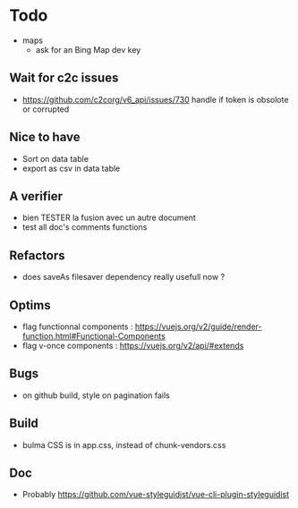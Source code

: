 # Todo

* maps
  * ask for an Bing Map dev key

## Wait for c2c issues

* <https://github.com/c2corg/v6_api/issues/730>
  handle if token is obsolote or corrupted

## Nice to have

* Sort on data table
* export as csv in data table

## A verifier

* bien TESTER la fusion avec un autre document
* test all doc's comments functions

## Refactors

* does saveAs filesaver dependency really usefull now ?

## Optims

* flag functionnal components : <https://vuejs.org/v2/guide/render-function.html#Functional-Components>
* flag v-once components : <https://vuejs.org/v2/api/#extends>

## Bugs

* on github build, style on pagination fails

## Build

* bulma CSS is in app.css, instead of chunk-vendors.css

## Doc

* Probably <https://github.com/vue-styleguidist/vue-cli-plugin-styleguidist>
